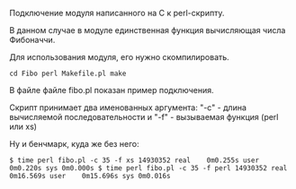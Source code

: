 Подключение модуля написанного на C к perl-скрипту.

В данном случае в модуле единственная функция вычисляющая числа Фибоначчи.

Для использования модуля, его нужно скомпилировать.

`cd Fibo
perl Makefile.pl
make`

В файле файле fibo.pl показан пример подключения. 

Скрипт принимает два именованных аргумента:
"-c" - длина вычисляемой последовательности и
"-f" - вызываемая функция (perl или xs)

Ну и бенчмарк, куда же без него:

`$ time perl fibo.pl -c 35 -f xs
14930352
real	0m0.255s
user	0m0.220s
sys	0m0.000s
$ time perl fibo.pl -c 35 -f perl
14930352
real	0m16.569s
user	0m15.696s
sys	0m0.016s`

